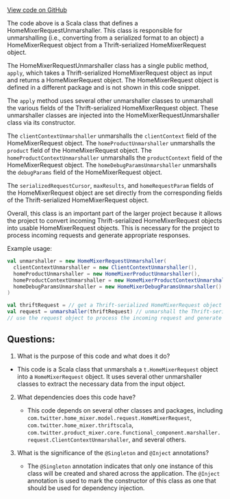 [View code on GitHub](https://github.com/misbahsy/the-algorithm/home-mixer/server/src/main/scala/com/twitter/home_mixer/marshaller/request/HomeMixerRequestUnmarshaller.scala)

The code above is a Scala class that defines a HomeMixerRequestUnmarshaller. This class is responsible for unmarshalling (i.e., converting from a serialized format to an object) a HomeMixerRequest object from a Thrift-serialized HomeMixerRequest object. 

The HomeMixerRequestUnmarshaller class has a single public method, `apply`, which takes a Thrift-serialized HomeMixerRequest object as input and returns a HomeMixerRequest object. The HomeMixerRequest object is defined in a different package and is not shown in this code snippet. 

The `apply` method uses several other unmarshaller classes to unmarshall the various fields of the Thrift-serialized HomeMixerRequest object. These unmarshaller classes are injected into the HomeMixerRequestUnmarshaller class via its constructor. 

The `clientContextUnmarshaller` unmarshalls the `clientContext` field of the HomeMixerRequest object. The `homeProductUnmarshaller` unmarshalls the `product` field of the HomeMixerRequest object. The `homeProductContextUnmarshaller` unmarshalls the `productContext` field of the HomeMixerRequest object. The `homeDebugParamsUnmarshaller` unmarshalls the `debugParams` field of the HomeMixerRequest object. 

The `serializedRequestCursor`, `maxResults`, and `homeRequestParam` fields of the HomeMixerRequest object are set directly from the corresponding fields of the Thrift-serialized HomeMixerRequest object. 

Overall, this class is an important part of the larger project because it allows the project to convert incoming Thrift-serialized HomeMixerRequest objects into usable HomeMixerRequest objects. This is necessary for the project to process incoming requests and generate appropriate responses. 

Example usage:

```scala
val unmarshaller = new HomeMixerRequestUnmarshaller(
  clientContextUnmarshaller = new ClientContextUnmarshaller(),
  homeProductUnmarshaller = new HomeMixerProductUnmarshaller(),
  homeProductContextUnmarshaller = new HomeMixerProductContextUnmarshaller(),
  homeDebugParamsUnmarshaller = new HomeMixerDebugParamsUnmarshaller()
)

val thriftRequest = // get a Thrift-serialized HomeMixerRequest object
val request = unmarshaller(thriftRequest) // unmarshall the Thrift-serialized object into a HomeMixerRequest object
// use the request object to process the incoming request and generate a response
```
## Questions: 
 1. What is the purpose of this code and what does it do?
   - This code is a Scala class that unmarshals a `t.HomeMixerRequest` object into a `HomeMixerRequest` object. It uses several other unmarshaller classes to extract the necessary data from the input object.

2. What dependencies does this code have?
   - This code depends on several other classes and packages, including `com.twitter.home_mixer.model.request.HomeMixerRequest`, `com.twitter.home_mixer.thriftscala`, `com.twitter.product_mixer.core.functional_component.marshaller.request.ClientContextUnmarshaller`, and several others.

3. What is the significance of the `@Singleton` and `@Inject` annotations?
   - The `@Singleton` annotation indicates that only one instance of this class will be created and shared across the application. The `@Inject` annotation is used to mark the constructor of this class as one that should be used for dependency injection.